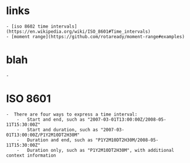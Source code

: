 # links 
    - [iso 8602 time intervals](https://en.wikipedia.org/wiki/ISO_8601#Time_intervals)
    - [moment range](https://github.com/rotaready/moment-range#examples)

#  blah 
    -

# ISO 8601 
    -  There are four ways to express a time interval:
        -   Start and end, such as "2007-03-01T13:00:00Z/2008-05-11T15:30:00Z"
        -   Start and duration, such as "2007-03-01T13:00:00Z/P1Y2M10DT2H30M"
        -   Duration and end, such as "P1Y2M10DT2H30M/2008-05-11T15:30:00Z"
        -   Duration only, such as "P1Y2M10DT2H30M", with additional context information